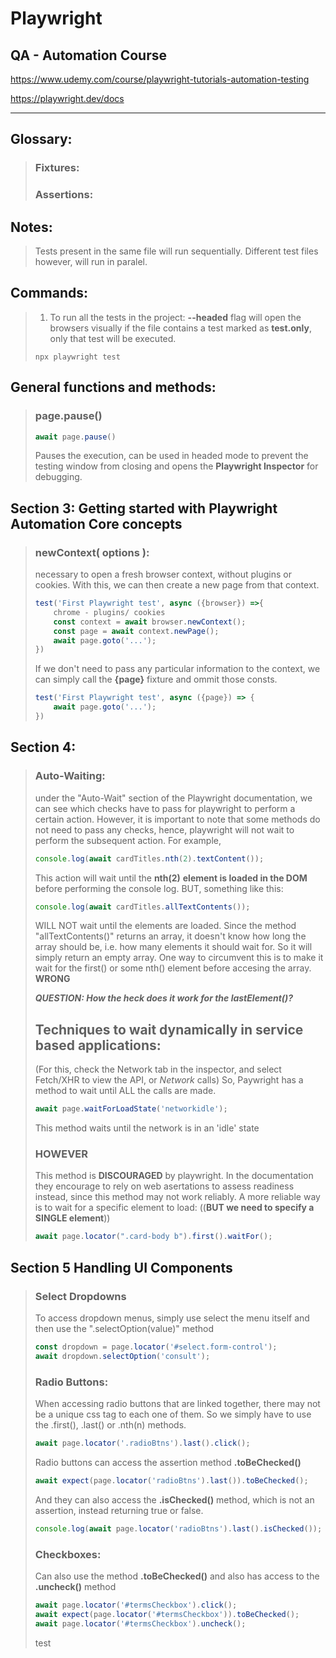 # Playwright

## QA - Automation Course

https://www.udemy.com/course/playwright-tutorials-automation-testing

https://playwright.dev/docs

---

## Glossary:

> ### Fixtures:
>
> ### Assertions: 

## Notes:

> Tests present in the same file will run sequentially.
> Different test files however, will run in paralel.

## Commands:

> 1. To run all the tests in the project:
>    **--headed** flag will open the browsers visually
>    if the file contains a test marked as **test.only**, only that test will be executed.
>
> ```
> npx playwright test
> ```
>

## General functions and methods:

> ### page.pause()
>
> ```javascript
> await page.pause()
> ```
>
> Pauses the execution, can be used in headed mode to prevent the testing window from closing and opens the **Playwright Inspector** for debugging.

## Section 3: Getting started with Playwright Automation Core concepts

> ### newContext( options ):
>
> necessary to open a fresh browser context, without plugins or cookies. With this, we can then create a new page from that context.
>
> ```javascript
> test('First Playwright test', async ({browser}) =>{
>     chrome - plugins/ cookies
>     const context = await browser.newContext();    
>     const page = await context.newPage();
>     await page.goto('...');
> })
> ```
>
> If we don't need to pass any particular information to the context, we can simply call the **{page}** fixture and ommit those consts.
>
> ```javascript
> test('First Playwright test', async ({page}) => {
>     await page.goto('...');
> })
> ```

## Section 4: 

> ### Auto-Waiting:
>
> under the "Auto-Wait" section of the Playwright documentation, we can see which checks have to pass for playwright to perform a certain action. 
> However, it is important to note that some methods do not need to pass any checks, hence, playwright will not wait to perform the subsequent action.
> For example, 
>
> ```javascript
> console.log(await cardTitles.nth(2).textContent());
> ```
>
> This action will wait until the **nth(2)** **element is loaded in the DOM** before performing the console log.
> BUT, something like this:
>
> ```javascript
> console.log(await cardTitles.allTextContents());
> ```
>
> WILL NOT wait until the elements are loaded. Since the method "allTextContents()" returns an array, it doesn't know how long the array should be, i.e. how many elements it should wait for. So it will simply return an empty array.
> One way to circumvent this is to make it wait for the first() or some nth() element before accesing the array. **WRONG**
>
> ***QUESTION: How the heck does it work for the lastElement()?*** 
>
> ## Techniques to wait dynamically in service based applications:
>
> (For this, check the Network tab in the inspector, and select Fetch/XHR to view the API, or *Network* calls)
> So, Paywright has a method to wait until ALL the calls are made. 
>
> ```javascript
> await page.waitForLoadState('networkidle');
> ```
>
> This method waits until the network is in an 'idle' state
>
> ### HOWEVER
>
> This method is **DISCOURAGED** by playwright. In the documentation they encourage to rely on web asertations to assess readiness instead, since this method may not work reliably.
> A more reliable way is to wait for a specific element to load: ((**BUT we need to specify a SINGLE element**))
>
> ```javascript
> await page.locator(".card-body b").first().waitFor();
> ```

## Section 5 Handling UI Components

> ### Select Dropdowns
>
> To access dropdown menus, simply use select the menu itself and then use the ".selectOption(value)" method
>
> ```javascript
> const dropdown = page.locator('#select.form-control');
> await dropdown.selectOption('consult');
> ```
>
> ### Radio Buttons:
>
> When accessing radio buttons that are linked together, there may not be a unique css tag to each one of them. So we simply have to use the .first(), .last() or .nth(n) methods.
>
> ```javascript
> await page.locator('.radioBtns').last().click();
> ```
>
> Radio buttons can access the assertion method **.toBeChecked()**
>
> ```javascript
> await expect(page.locator('radioBtns').last()).toBeChecked();
> ```
>
> And they can also access the **.isChecked()** method, which is not an assertion, instead returning true or false.
>
> ```javascript
> console.log(await page.locator('radioBtns').last().isChecked());
> ```
>
> ### Checkboxes:
>
> Can also use the method **.toBeChecked()** and also has access to the **.uncheck()** method
>
> ```javascript
> await page.locator('#termsCheckbox').click();
> await expect(page.locator('#termsCheckbox')).toBeChecked();
> await page.locator('#termsCheckbox').uncheck();
> ```
>
> test

